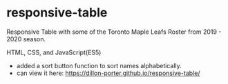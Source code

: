 # responsive-table
Responsive Table with some of the Toronto Maple Leafs Roster from 2019 - 2020 season. 

HTML, CSS, and JavaScript(ES5)
- added a sort button function to sort names alphabetically.
- can view it here: https://dillon-porter.github.io/responsive-table/
